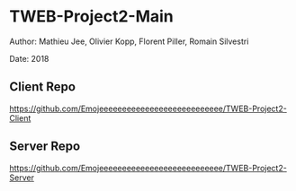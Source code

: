 # TWEB-Project2-Main

Author: Mathieu Jee, Olivier Kopp, Florent Piller, Romain Silvestri

Date: 2018



## Client Repo

https://github.com/Emojeeeeeeeeeeeeeeeeeeeeeeeeeee/TWEB-Project2-Client



## Server Repo

https://github.com/Emojeeeeeeeeeeeeeeeeeeeeeeeeeee/TWEB-Project2-Server
